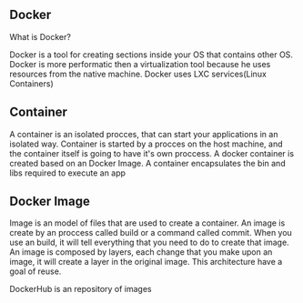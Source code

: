 ## Docker

What is Docker?

Docker is a tool for creating sections inside your OS that contains other OS. Docker is more performatic then a virtualization tool because he uses resources from the native machine. Docker uses LXC services(Linux Containers)

## Container

A container is an isolated procces, that can start your applications in an isolated way.
Container is started by a procces on the host machine, and the container itself is going to have it's own proccess. A docker container is created based on an Docker Image. A container encapsulates the bin and libs required to execute an app

## Docker Image

Image is an model of files that are used to create a container. An image is create by an proccess called build or a command called commit. When you use an build, it will tell everything that you need to do to create that image. An image is composed by layers, each change that you make upon an image, it will create a layer in the original image. This architecture have a goal of reuse.

DockerHub is an repository of images
